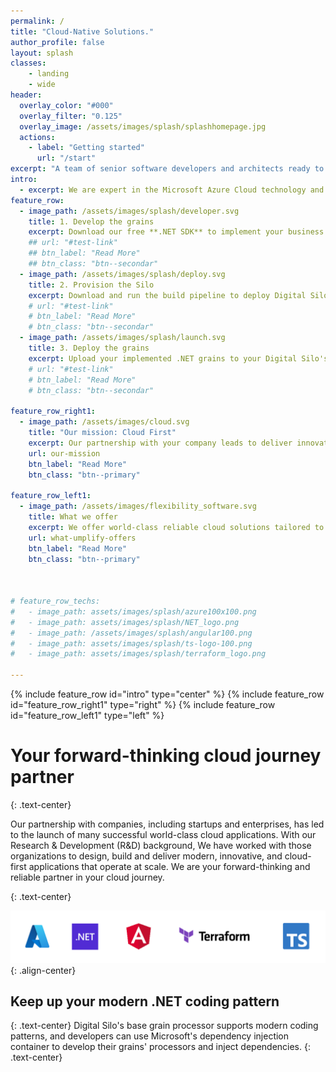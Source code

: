 ```yaml
---
permalink: /
title: "Cloud-Native Solutions."
author_profile: false
layout: splash
classes:
    - landing
    - wide
header:
  overlay_color: "#000"
  overlay_filter: "0.125"
  overlay_image: /assets/images/splash/splashhomepage.jpg
  actions:
    - label: "Getting started"
      url: "/start"
excerpt: "A team of senior software developers and architects ready to deliver cloud-native applications." 
intro:
  - excerpt: We are expert in the Microsoft Azure Cloud technology and harness its powerful platform to transform your business with cloud-native application modernization.
feature_row:
  - image_path: /assets/images/splash/developer.svg
    title: 1. Develop the grains
    excerpt: Download our free **.NET SDK** to implement your business logic tasks aka grains.
    ## url: "#test-link"
    ## btn_label: "Read More"
    ## btn_class: "btn--secondar"
  - image_path: /assets/images/splash/deploy.svg
    title: 2. Provision the Silo
    excerpt: Download and run the build pipeline to deploy Digital Silo to your Azure subscription. **You need to do it only once!**
    # url: "#test-link"
    # btn_label: "Read More"
    # btn_class: "btn--secondar"
  - image_path: /assets/images/splash/launch.svg
    title: 3. Deploy the grains
    excerpt: Upload your implemented .NET grains to your Digital Silo's provisioned Azure storage.
    # url: "#test-link"
    # btn_label: "Read More"
    # btn_class: "btn--secondar"   

feature_row_right1:
  - image_path: /assets/images/cloud.svg
    title: "Our mission: Cloud First"
    excerpt: Our partnership with your company leads to deliver innovative cloud solutions in every stage of your application's lifecycle. We adapt Agile methodology through the collaborative effort to ensure the seamless delivery of your product at scale. 
    url: our-mission
    btn_label: "Read More"
    btn_class: "btn--primary"

feature_row_left1:
  - image_path: /assets/images/flexibility_software.svg
    title: What we offer
    excerpt: We offer world-class reliable cloud solutions tailored to your needs which scale as your business grows. We transform your products to improve their reliability, security, availability, and scalability. Our application architects will help you audit your existing applications and choose the best approach for cloud migration so that you can unlock the power of cloud-native application development.
    url: what-umplify-offers
    btn_label: "Read More"
    btn_class: "btn--primary"  
   
 
  
# feature_row_techs:
#   - image_path: assets/images/splash/azure100x100.png
#   - image_path: assets/images/splash/NET_logo.png
#   - image_path: /assets/images/splash/angular100.png
#   - image_path: assets/images/splash/ts-logo-100.png
#   - image_path: assets/images/splash/terraform_logo.png
       
---
```


{% include feature_row id="intro" type="center" %}
{% include feature_row id="feature_row_right1" type="right" %}
{% include feature_row id="feature_row_left1" type="left" %}


# Your forward-thinking cloud journey partner
{: .text-center}

Our partnership with companies, including startups and enterprises, has led to the launch of many successful world-class cloud applications. With our Research & Development (R&D) background, We have worked with those organizations to design, build and deliver modern, innovative, and cloud-first applications that operate at scale. We are your forward-thinking and reliable partner in your cloud journey. 

{: .text-center}


![](../assets/images/technologies2.png){: .align-center}

## Keep up your modern .NET coding pattern
{: .text-center}
Digital Silo's base grain processor supports modern coding patterns, and developers can use Microsoft's dependency injection container to develop their grains' processors and inject dependencies.
{: .text-center}
